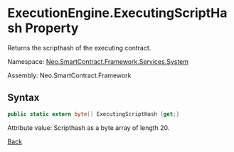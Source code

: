 # ExecutionEngine.ExecutingScriptHash Property

Returns the scripthash of the executing contract.

Namespace: [Neo.SmartContract.Framework.Services.System](../../System.md)

Assembly: Neo.SmartContract.Framework

## Syntax

```c#
public static extern byte[] ExecutingScriptHash {get;}
```

Attribute value: Scripthash as a byte array of length 20.



[Back](../ExecutionEngine.md)
